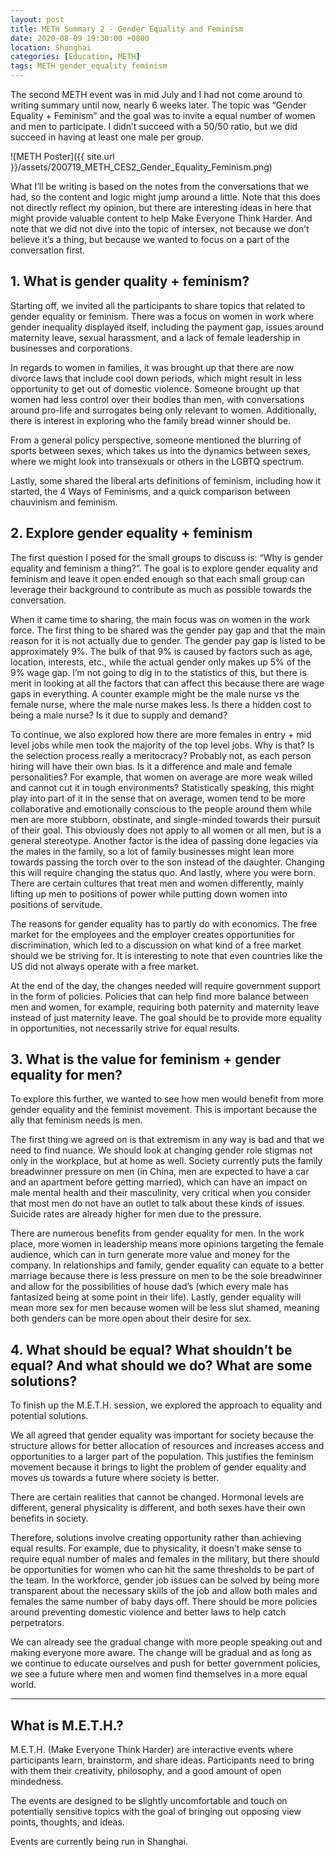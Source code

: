 ```yaml
---
layout: post
title: METH Summary 2 - Gender Equality and Feminism
date: 2020-08-09 19:30:00 +0800
location: Shanghai
categories: [Education, METH]
tags: METH gender_equality feminism
---
```


The second METH event was in mid July and I had not come around to writing summary until now, nearly 6 weeks later. The topic was “Gender Equality + Feminism” and the goal was to invite a equal number of women and men to participate. I didn’t succeed with a 50/50 ratio, but we did succeed in having at least one male per group.

![METH Poster]({{ site.url }}/assets/200719_METH_CES2_Gender_Equality_Feminism.png)

What I’ll be writing is based on the notes from the conversations that we had, so the content and logic might jump around a little. Note that this does not directly reflect my opinion, but there are interesting ideas in here that might provide valuable content to help Make Everyone Think Harder. And note that we did not dive into the topic of intersex, not because we don’t believe it’s a thing, but because we wanted to focus on a part of the conversation first.

## 1. What is gender quality + feminism?
Starting off, we invited all the participants to share topics that related to gender equality or feminism. There was a focus on women in work where gender inequality displayed itself, including the payment gap, issues around maternity leave, sexual harassment, and a lack of female leadership in businesses and corporations.  

In regards to women in families, it was brought up that there are now divorce laws that include cool down periods, which might result in less opportunity to get out of domestic violence. Someone brought up that women had less control over their bodies than men, with conversations around pro-life and surrogates being only relevant to women. Additionally, there is interest in exploring who the family bread winner should be. 

From a general policy perspective, someone mentioned the blurring of sports between sexes, which takes us into the dynamics between sexes, where we might look into transexuals or others in the LGBTQ spectrum.

Lastly, some shared the liberal arts definitions of feminism, including how it started, the 4 Ways of Feminisms, and a quick comparison between chauvinism and feminism.

## 2. Explore gender equality + feminism
The first question I posed for the small groups to discuss is: “Why is gender equality and feminism a thing?”. The goal is to explore gender equality and feminism and leave it open ended enough so that each small group can leverage their background to contribute as much as possible towards the conversation.

When it came time to sharing, the main focus was on women in the work force. The first thing to be shared was the gender pay gap and that the main reason for it is not actually due to gender. The gender pay gap is listed to be approximately 9%. The bulk of that 9% is caused by factors such as age, location, interests, etc., while the actual gender only makes up 5% of the 9% wage gap. I’m not going to dig in to the statistics of this, but there is merit in looking at all the factors that can affect this because there are wage gaps in everything. A counter example might be the male nurse vs the female nurse, where the male nurse makes less. Is there a hidden cost to being a male nurse? Is it due to supply and demand?

To continue, we also explored how there are more females in entry + mid level jobs while men took the majority of the top level jobs. Why is that? Is the selection process really a meritocracy? Probably not, as each person hiring will have their own bias. Is it a difference and male and female personalities? For example, that women on average are more weak willed and cannot cut it in tough environments? Statistically speaking, this might play into part of it in the sense that on average, women tend to be more collaborative and emotionally conscious to the people around them while men are more stubborn, obstinate, and single-minded towards their pursuit of their goal. This obviously does not apply to all women or all men, but is a general stereotype. Another factor is the idea of passing done legacies via the males in the family, so a lot of family businesses might lean more towards passing the torch over to the son instead of the daughter. Changing this will require changing the status quo. And lastly, where you were born. There are certain cultures that treat men and women differently, mainly lifting up men to positions of power while putting down women into positions of servitude. 

The reasons for gender equality has to partly do with economics. The free market for the employees and the employer creates opportunities for discrimination, which led to a discussion on what kind of a free market should we be striving for. It is interesting to note that even countries like the US did not always operate with a free market.

At the end of the day, the changes needed will require government support in the form of policies. Policies that can help find more balance between men and women, for example, requiring both paternity and maternity leave instead of just maternity leave. The goal should be to provide more equality in opportunities, not necessarily strive for equal results.

## 3. What is the value for feminism + gender equality for men?
To explore this further, we wanted to see how men would benefit from more gender equality and the feminist movement. This is important because the ally that feminism needs is men.

The first thing we agreed on is that extremism in any way is bad and that we need to find nuance. We should look at changing gender role stigmas not only in the workplace, but at home as well. Society currently puts the family breadwinner pressure on men (in China, men are expected to have a car and an apartment before getting married), which can have an impact on male mental health and their masculinity, very critical when you consider that most men do not have an outlet to talk about these kinds of issues. Suicide rates are already higher for men due to the pressure.

There are numerous benefits from gender equality for men. In the work place, more women in leadership means more opinions targeting the female audience, which can in turn generate more value and money for the company. In relationships and family, gender equality can equate to a better marriage because there is less pressure on men to be the sole breadwinner and allow for the possibilities of house dad’s (which every male has fantasized being at some point in their life). Lastly, gender equality will mean more sex for men because women will be less slut shamed, meaning both genders can be more open about their desire for sex.

## 4. What should be equal? What shouldn’t be equal? And what should we do? What are some solutions?
To finish up the M.E.T.H. session, we explored the approach to equality and potential solutions.

We all agreed that gender equality was important for society because the structure allows for better allocation of resources and increases access and opportunities to a larger part of the population. This justifies the feminism movement because it brings to light the problem of gender equality and moves us towards a future where society is better. 

There are certain realities that cannot be changed. Hormonal levels are different, general physicality is different, and both sexes have their own benefits in society.

Therefore, solutions involve creating opportunity rather than achieving equal results. For example, due to physicality, it doesn’t make sense to require equal number of males and females in the military, but there should be opportunities for women who can hit the same thresholds to be part of the team. In the workforce, gender job issues can be solved by being more transparent about the necessary skills of the job and allow both males and females the same number of baby days off. There should be more policies around preventing domestic violence and better laws to help catch perpetrators. 

We can already see the gradual change with more people speaking out and making everyone more aware. The change will be gradual and as long as we continue to educate ourselves and push for better government policies, we see a future where men and women find themselves in a more equal world.




---


## What is M.E.T.H.?

M.E.T.H. (Make Everyone Think Harder) are interactive events where participants learn, brainstorm, and share ideas. Participants need to bring with them their creativity, philosophy, and a good amount of open mindedness.

The events are designed to be slightly uncomfortable and touch on potentially sensitive topics with the goal of bringing out opposing view points, thoughts, and ideas. 

Events are currently being run in Shanghai.